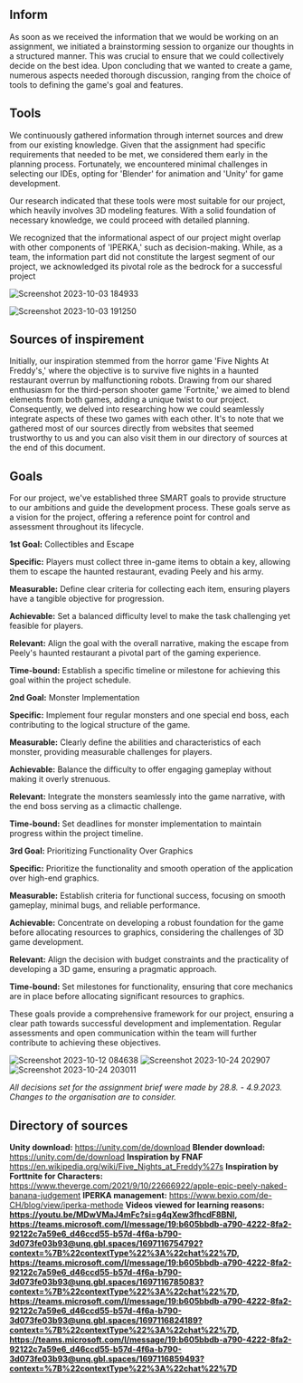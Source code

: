 ## Inform

As soon as we received the information that we would be working on an assignment, we initiated a brainstorming session to organize our thoughts in a structured manner. This was crucial to ensure that we could collectively decide on the best idea. Upon concluding that we wanted to create a game, numerous aspects needed thorough discussion, ranging from the choice of tools to defining the game's goal and features.


## Tools
We continuously gathered information through internet sources and drew from our existing knowledge. Given that the assignment had specific requirements that needed to be met, we considered them early in the planning process. Fortunately, we encountered minimal challenges in selecting our IDEs, opting for 'Blender' for animation and 'Unity' for game development.

Our research indicated that these tools were most suitable for our project, which heavily involves 3D modeling features. With a solid foundation of necessary knowledge, we could proceed with detailed planning.

We recognized that the informational aspect of our project might overlap with other components of 'IPERKA,' such as decision-making. While, as a team, the information part did not constitute the largest segment of our project, we acknowledged its pivotal role as the bedrock for a successful project

![Screenshot 2023-10-03 184933](https://github.com/Maximilian-Noethe/m413_ap23a_FNAP/assets/142780256/811cdb4a-1dc2-4751-b765-c69a79943262)


![Screenshot 2023-10-03 191250](https://github.com/Maximilian-Noethe/m413_ap23a_FNAP/assets/142780256/a3296b53-0906-4ca2-b2ab-ad6c523fbb56)
## Sources of inspirement

Initially, our inspiration stemmed from the horror game 'Five Nights At Freddy's,' where the objective is to survive five nights in a haunted restaurant overrun by malfunctioning robots. Drawing from our shared enthusiasm for the third-person shooter game 'Fortnite,' we aimed to blend elements from both games, adding a unique twist to our project. Consequently, we delved into researching how we could seamlessly integrate aspects of these two games with each other. It's to note that we gathered most of our sources directly from websites that seemed trustworthy to us and you can also visit them in our directory of sources at the end of this document.

## Goals
For our project, we've established three SMART goals to provide structure to our ambitions and guide the development process. These goals serve as a vision for the project, offering a reference point for control and assessment throughout its lifecycle.


**1st Goal:** Collectibles and Escape

**Specific:** Players must collect three in-game items to obtain a key, allowing them to escape the haunted restaurant, evading Peely and his army.

**Measurable:** Define clear criteria for collecting each item, ensuring players have a tangible objective for progression.

**Achievable:** Set a balanced difficulty level to make the task challenging yet feasible for players.

**Relevant:** Align the goal with the overall narrative, making the escape from Peely's haunted restaurant a pivotal part of the gaming experience.

**Time-bound:** Establish a specific timeline or milestone for achieving this goal within the project schedule.  


**2nd Goal:** Monster Implementation

**Specific:** Implement four regular monsters and one special end boss, each contributing to the logical structure of the game.

**Measurable:** Clearly define the abilities and characteristics of each monster, providing measurable challenges for players.

**Achievable:** Balance the difficulty to offer engaging gameplay without making it overly strenuous.

**Relevant:** Integrate the monsters seamlessly into the game narrative, with the end boss serving as a climactic challenge.

**Time-bound:** Set deadlines for monster implementation to maintain progress within the project timeline.  


**3rd Goal:** Prioritizing Functionality Over Graphics

**Specific:** Prioritize the functionality and smooth operation of the application over high-end graphics.

**Measurable:** Establish criteria for functional success, focusing on smooth gameplay, minimal bugs, and reliable performance.

**Achievable:** Concentrate on developing a robust foundation for the game before allocating resources to graphics, considering the challenges of 3D game development.

**Relevant:** Align the decision with budget constraints and the practicality of developing a 3D game, ensuring a pragmatic approach.

**Time-bound:** Set milestones for functionality, ensuring that core mechanics are in place before allocating significant resources to graphics.


These goals provide a comprehensive framework for our project, ensuring a clear path towards successful development and implementation. Regular assessments and open communication within the team will further contribute to achieving these objectives.


![Screenshot 2023-10-12 084638](https://github.com/Maximilian-Noethe/m413_ap23a_FNAP/assets/142780256/58d4911e-e9a0-426d-bc6c-62f1a5d9d699)
![Screenshot 2023-10-24 202907](https://github.com/Maximilian-Noethe/m413_ap23a_FNAP/assets/142780256/a522ce14-63c8-4e76-a83e-822f55b1358a)
![Screenshot 2023-10-24 203011](https://github.com/Maximilian-Noethe/m413_ap23a_FNAP/assets/142780256/a5c68e94-94d4-4c29-887c-766ba0ca8dee)

*All decisions set for the assignment brief were made by 28.8. - 4.9.2023. Changes to the organisation are to consider.*

## Directory of sources

**Unity download:** https://unity.com/de/download
**Blender download:** https://unity.com/de/download
**Inspiration by FNAF** https://en.wikipedia.org/wiki/Five_Nights_at_Freddy%27s
**Inspiration by Forttnite for Characters:** https://www.theverge.com/2021/9/10/22666922/apple-epic-peely-naked-banana-judgement
**IPERKA management:** https://www.bexio.com/de-CH/blog/view/iperka-methode
**Videos viewed for learning reasons: https://youtu.be/MDwVMaJ4mFc?si=g4qXew3fhcdF8BNl, https://teams.microsoft.com/l/message/19:b605bbdb-a790-4222-8fa2-92122c7a59e6_d46ccd55-b57d-4f6a-b790-3d073fe03b93@unq.gbl.spaces/1697116754792?context=%7B%22contextType%22%3A%22chat%22%7D, https://teams.microsoft.com/l/message/19:b605bbdb-a790-4222-8fa2-92122c7a59e6_d46ccd55-b57d-4f6a-b790-3d073fe03b93@unq.gbl.spaces/1697116785083?context=%7B%22contextType%22%3A%22chat%22%7D, https://teams.microsoft.com/l/message/19:b605bbdb-a790-4222-8fa2-92122c7a59e6_d46ccd55-b57d-4f6a-b790-3d073fe03b93@unq.gbl.spaces/1697116824189?context=%7B%22contextType%22%3A%22chat%22%7D, https://teams.microsoft.com/l/message/19:b605bbdb-a790-4222-8fa2-92122c7a59e6_d46ccd55-b57d-4f6a-b790-3d073fe03b93@unq.gbl.spaces/1697116859493?context=%7B%22contextType%22%3A%22chat%22%7D** 
